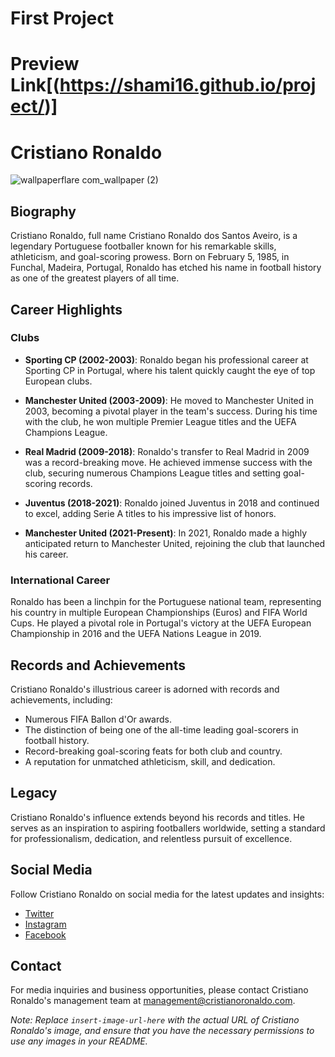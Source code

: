 # First Project
# Preview Link[(https://shami16.github.io/project/)]
 
  # Cristiano Ronaldo
![wallpaperflare com_wallpaper (2)](https://github.com/shami16/project/assets/120793091/d6899a0a-fba9-48d6-8b01-4b14e22c0a5a)


## Biography

Cristiano Ronaldo, full name Cristiano Ronaldo dos Santos Aveiro, is a legendary Portuguese footballer known for his remarkable skills, athleticism, and goal-scoring prowess. Born on February 5, 1985, in Funchal, Madeira, Portugal, Ronaldo has etched his name in football history as one of the greatest players of all time.

## Career Highlights

### Clubs

- **Sporting CP (2002-2003)**: Ronaldo began his professional career at Sporting CP in Portugal, where his talent quickly caught the eye of top European clubs.

- **Manchester United (2003-2009)**: He moved to Manchester United in 2003, becoming a pivotal player in the team's success. During his time with the club, he won multiple Premier League titles and the UEFA Champions League.

- **Real Madrid (2009-2018)**: Ronaldo's transfer to Real Madrid in 2009 was a record-breaking move. He achieved immense success with the club, securing numerous Champions League titles and setting goal-scoring records.

- **Juventus (2018-2021)**: Ronaldo joined Juventus in 2018 and continued to excel, adding Serie A titles to his impressive list of honors.

- **Manchester United (2021-Present)**: In 2021, Ronaldo made a highly anticipated return to Manchester United, rejoining the club that launched his career.

### International Career

Ronaldo has been a linchpin for the Portuguese national team, representing his country in multiple European Championships (Euros) and FIFA World Cups. He played a pivotal role in Portugal's victory at the UEFA European Championship in 2016 and the UEFA Nations League in 2019.

## Records and Achievements

Cristiano Ronaldo's illustrious career is adorned with records and achievements, including:

- Numerous FIFA Ballon d'Or awards.
- The distinction of being one of the all-time leading goal-scorers in football history.
- Record-breaking goal-scoring feats for both club and country.
- A reputation for unmatched athleticism, skill, and dedication.

## Legacy

Cristiano Ronaldo's influence extends beyond his records and titles. He serves as an inspiration to aspiring footballers worldwide, setting a standard for professionalism, dedication, and relentless pursuit of excellence.

## Social Media

Follow Cristiano Ronaldo on social media for the latest updates and insights:

- [Twitter](https://twitter.com/Cristiano)
- [Instagram](https://www.instagram.com/cristiano/)
- [Facebook](https://www.facebook.com/Cristiano)

## Contact

For media inquiries and business opportunities, please contact Cristiano Ronaldo's management team at [management@cristianoronaldo.com](mailto:management@cristianoronaldo.com).

*Note: Replace `insert-image-url-here` with the actual URL of Cristiano Ronaldo's image, and ensure that you have the necessary permissions to use any images in your README.*

